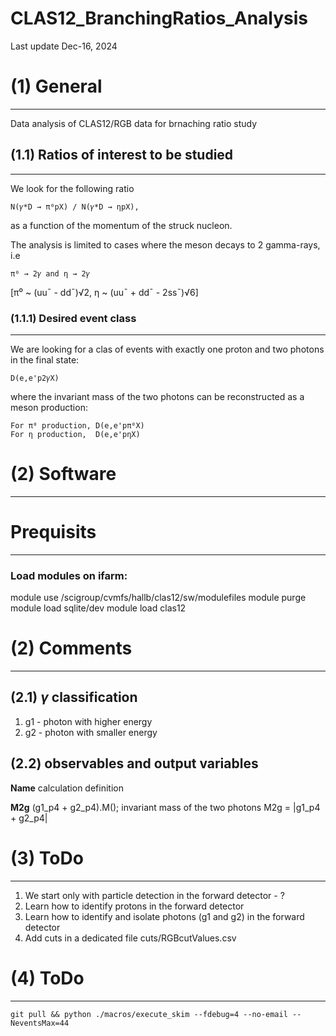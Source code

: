 # CLAS12_BranchingRatios_Analysis


Last update Dec-16, 2024
    


# **(1) General**
--------------------------------------------------------
Data analysis of CLAS12/RGB data for brnaching ratio study
  
## (1.1) Ratios of interest to be studied 
--------------------------------------------------------
We look for the following ratio 

    N(𝛾*D → π⁰pX) / N(𝛾*D → ηpX),

as a function of the momentum of the struck nucleon.

The analysis is limited to cases where the meson decays to 2 gamma-rays, i.e
    
    π⁰ → 2𝛾 and η → 2𝛾
    
[π⁰ ~ (uu¯ - dd¯)√2, η ~ (uu¯ + dd¯ - 2ss¯)√6] 



### (1.1.1) Desired event class 
--------------------------------------------------------
We are looking for a clas of events with exactly one proton and two photons in the final state:  

    D(e,e'p2𝛾X)

where the invariant mass of the two photons can be reconstructed as a meson production:
 
    For π⁰ production, D(e,e'pπ⁰X)
    For η production,  D(e,e'pηX)     
  
  


# **(2) Software**
--------------------------------------------------------

# Prequisits
---------------------------------------
### Load modules on ifarm:

module use /scigroup/cvmfs/hallb/clas12/sw/modulefiles
module purge
module load sqlite/dev
module load clas12


# **(2) Comments**
--------------------------------------------------------

## (2.1) $\gamma$ classification
1. g1 - photon with higher energy
2. g2 - photon with smaller energy

## (2.2) observables and output variables

**Name** calculation                definition

**M2g**  (g1_p4 + g2_p4).M();       invariant mass of the two photons M2g = |g1_p4 + g2_p4|



# **(3) ToDo**
--------------------------------------------------------

1. We start only with particle detection in the forward detector - ?
2. Learn how to identify protons in the forward detector
3. Learn how to identify and isolate photons (g1 and g2) in the forward detector
4. Add cuts in a dedicated file cuts/RGBcutValues.csv



# **(4) ToDo**
--------------------------------------------------------
    git pull && python ./macros/execute_skim --fdebug=4 --no-email --NeventsMax=44
